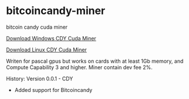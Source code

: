 # bitcoincandy-miner
bitcoin candy cuda miner

[Download Windows CDY Cuda Miner](https://.zip)

[Download Linux CDY Cuda Miner](https://.zip)

Writen for pascal gpus but works on cards with at least 1Gb memory, and Compute Capability 3 and higher.
Miner contain dev fee 2%.

History:
Version 0.0.1 - CDY
- Added support for Bitcoincandy

